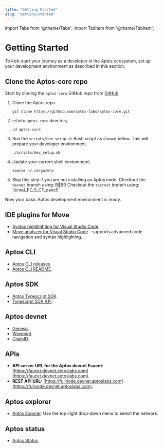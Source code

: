 ```yaml
---
title: "Getting Started"
slug: "getting-started"
---
```


import Tabs from '@theme/Tabs';
import TabItem from '@theme/TabItem';

# Getting Started

To kick-start your journey as a developer in the Aptos ecosystem, set up your development environment as described in this section.

## Clone the Aptos-core repo

Start by cloning the `aptos-core` GitHub repo from [GitHub](https://github.com/aptos-labs/aptos-core).

1. Clone the Aptos repo.

      ```
      git clone https://github.com/aptos-labs/aptos-core.git
      ```

2. `cd` into `aptos-core` directory.

    ```
    cd aptos-core
    ```

3. Run the `scripts/dev_setup.sh` Bash script as shown below. This will prepare your developer environment.

    ```
    ./scripts/dev_setup.sh
    ```

4. Update your current shell environment.

    ```
    source ~/.cargo/env
    ```
5. Skip this step if you are not installing an Aptos node.
    <Tabs> <TabItem value="devnet" label="Devnet" default> Checkout the `devnet` branch using: B5B </TabItem> <TabItem value="testnet" label="Testnet" default> Checkout the `testnet` branch using: !!crwd_FC_5_CF_dwrc!! </TabItem> </Tabs>


Now your basic Aptos development environment is ready.

## IDE plugins for Move

- [Syntax hightlighting for Visual Studio Code](https://marketplace.visualstudio.com/items?itemName=damirka.move-syntax).
- [Move analyzer for Visual Studio Code](https://marketplace.visualstudio.com/items?itemName=move.move-analyzer) - supports advanced code navigation and syntax highlighting.

## Aptos CLI

- [Aptos CLI releases](https://github.com/aptos-labs/aptos-core/releases?q=cli&expanded=true).
- [Aptos CLI README](https://github.com/aptos-labs/aptos-core/blob/main/crates/aptos/README.md).

## Aptos SDK

- [Aptos Typescript SDK](https://www.npmjs.com/package/aptos).
- [Typescript SDK API](https://aptos-labs.github.io/ts-sdk-doc/).

## Aptos devnet

- [Genesis](https://devnet.aptoslabs.com/genesis.blob).
- [Waypoint](https://devnet.aptoslabs.com/waypoint.txt).
- [ChainID](http://fullnode.devnet.aptoslabs.com/).

## APIs

- **API server URL for the Aptos devnet Faucet:** [https://faucet.devnet.aptoslabs.com](https://faucet.devnet.aptoslabs.com).
- **REST API URL:** [https://fullnode.devnet.aptoslabs.com](https://fullnode.devnet.aptoslabs.com).


## Aptos explorer

- [Aptos Exporer](https://explorer.devnet.aptos.dev/). Use the top-right drop-down menu to select the network.

## Aptos status

- [Aptos Status](https://community.aptoslabs.com/it1).



